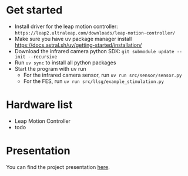 # Get started
* Install driver for the leap motion controller: `https://leap2.ultraleap.com/downloads/leap-motion-controller/`
* Make sure you have uv package manager install https://docs.astral.sh/uv/getting-started/installation/
* Download the infrared camera python SDK: `git submodule update --init --recursive`
* Run `uv sync` to install all python packages
* Start the program with uv run
    * For the infrared camera sensor, run `uv run src/sensor/sensor.py`
    * For the FES, run `uv run src/llsg/example_stimulation.py`

# Hardware list
* Leap Motion Controller
* todo

# Presentation

You can find the project presentation [here](https://docs.google.com/presentation/d/1YEtW47rBTa9S73A4l6LQ9Tdh1YrbPj_eL7_1DmbkJ4Q/edit?usp=sharing).